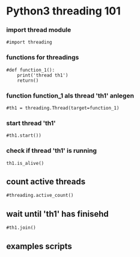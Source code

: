 # Python3 threading 101

### import thread module
    #import threading

### functions for threadings
    #def function_1():
        print('thread th1')
        return()
  
### function function_1 als thread 'th1' anlegen
    #th1 = threading.Thread(target=function_1)
  
### start thread 'th1'
    #th1.start())
  
### check if thread 'th1' is running
    th1.is_alive()

## count active threads
    #threading.active_count()
  
## wait until 'th1' has finisehd
    #th1.join()
    
## examples scripts



